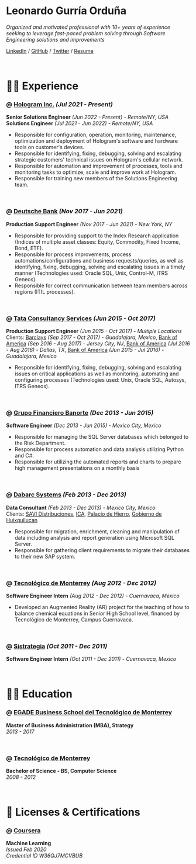# Leonardo Gurría Orduña

_Organized and motivated professional with 10+ years of experience seeking to leverage fast-paced problem solving through Software Engineering solutions and improvements_ <br>

[LinkedIn](https://www.linkedin.com/in/leonardogurria/) / [GitHub](https://github.com/leoga8) / [Twitter](https://twitter.com/LeonardoGurria) / [Resume](https://leoga8.github.io/cv/)

<br>

# 🧑‍💻 Experience

### @ [Hologram Inc.](https://www.hologram.io/) _(Jul 2021 - Present)_ <br>
**Senior Solutions Engineer** _(Jun 2022 - Present) - Remote/NY, USA_ <br>
**Solutions Engineer** _(Jul 2021 - Jun 2022) - Remote/NY, USA_ <br>
- Responsible for configuration, operation, monitoring, maintenance, optimization and deployment of Hologram's software and hardware tools on customer's devices.
- Responsible for identifying, fixing, debugging, solving and escalating strategic customers' technical issues on Hologram's cellular network.
- Responsible for automation and improvement of processes, tools and monitoring tasks to optimize, scale and improve work at Hologram.
- Responsible for training new members of the Solutions Engineering team.

<br>

### @ [Deutsche Bank](https://www.db.com/) _(Nov 2017 - Jun 2021)_ <br>
**Production Support Engineer** _(Nov 2017 - Jun 2021) - New York, NY_ <br>
- Responsible for providing support to the Index Research application (Indices of multiple asset classes: Equity, Commodity, Fixed Income, Bond, ETF).
- Responsible for process improvements, process automations/configurations and business requests/queries, as well as identifying, fixing, debugging, solving and escalating issues in a timely manner (Technologies used: Oracle SQL, Unix, Control-M, ITRS Geneos).
- Responsible for correct communication between team members across regions (ITIL processes).

<br>

### @ [Tata Consultancy Services](https://www.tcs.com/) _(Jun 2015 - Oct 2017)_ <br>
**Production Support Engineer** _(Jun 2015 - Oct 2017) - Multiple Locations_ <br>
Clients: [Barclays](https://home.barclays/) _(Sep 2017 - Oct 2017) - Guadalajara, Mexico_, [Bank of America](https://www.bankofamerica.com/) _(Sep 2016 - Aug 2017) - Jersey City, NJ_, [Bank of America](https://www.bankofamerica.com/) _(Jul 2016 - Aug 2016) - Dallas, TX_, [Bank of America](https://www.bankofamerica.com/) _(Jun 2015 - Jul 2016) - Guadalajara, Mexico_
- Responsible for identifying, fixing, debugging, solving and escalating issues on critical applications as well as monitoring, automating and configuring processes (Technologies used: Unix, Oracle SQL, Autosys, ITRS Geneos).

<br>

### @ [Grupo Financiero Banorte](https://www.banorte.com/) _(Dec 2013 - Jun 2015)_ <br>
**Software Engineer** _(Dec 2013 - Jun 2015) - Mexico City, Mexico_ <br>
- Responsible for managing the SQL Server databases which belonged to the Risk Department.
- Responsible for process automation and data analysis utilizing Python and C#.
- Responsible for utilizing the automated reports and charts to prepare high management presentations on a monthly basis

<br>

### @ [Dabarc Systems](https://www.syniti.com/) _(Feb 2013 - Dec 2013)_ <br>
**Data Consultant** _(Feb 2013 - Dec 2013) - Mexico City, Mexico_ <br>
Clients: [SAVI Distribuciones](https://www.linkedin.com/company/savi-distribuciones/), [ICA](https://ica.com.mx/), [Palacio de Hierro](https://www.elpalaciodehierro.com/), [Gobierno de Huixquilucan](http://www.huixquilucan.gob.mx/)
- Responsible for migration, enrichment, cleaning and manipulation of data including analysis and report generation using Microsoft SQL Server.
- Responsible for gathering client requirements to migrate their databases to their new SAP system.

<br>

### @ [Tecnológico de Monterrey](https://tec.mx/es) _(Aug 2012 - Dec 2012)_ <br>
**Software Engineer Intern** _(Aug 2012 - Dec 2012) - Cuernavaca, Mexico_ <br>
- Developed an Augmented Reality (AR) project for the teaching of how to balance chemical equations in Senior High School level, financed by Tecnológico de Monterrey, Campus Cuernavaca.

<br>

### @ [Sistrategia](https://sistrategia.com/) _(Oct 2011 - Dec 2011)_ <br>
**Software Engineer Intern** _(Oct 2011 - Dec 2011) - Cuernavaca, Mexico_ <br>

<br>

# 🧑‍🎓 Education

### @ [EGADE Business School del Tecnológico de Monterrey](https://tec.mx/es/puebla) <br>
**Master of Business Administration (MBA), Strategy** <br>
_2013 - 2017_ <br>

<br>

### @ [Tecnológico de Monterrey](https://tec.mx/es/cuernavaca) <br>
**Bachelor of Science - BS, Computer Science** <br>
_2008 - 2012_ <br>

<br>

# 🚧 Licenses & Certifications

### @ [Coursera](https://www.coursera.org/) <br>
**Machine Learning** <br>
_Issued Feb 2020_ <br>
_Credential ID W36QJ7MCVBUB_ <br>